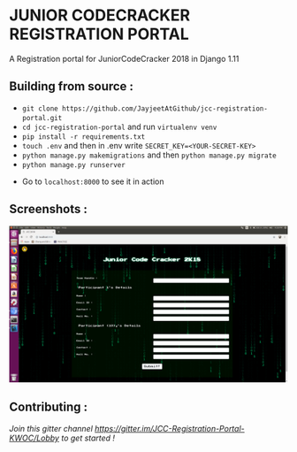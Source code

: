 # JUNIOR CODECRACKER REGISTRATION PORTAL
A Registration portal for JuniorCodeCracker 2018 in Django 1.11

## Building from source :

- `git clone https://github.com/JayjeetAtGithub/jcc-registration-portal.git`
- `cd jcc-registration-portal` and run `virtualenv venv`
- `pip install -r requirements.txt`
- `touch .env` and then in .env write `SECRET_KEY=<YOUR-SECRET-KEY>`
- `python manage.py makemigrations` and then `python manage.py migrate`
- `python manage.py runserver`

* Go to `localhost:8000` to see it in action

## Screenshots :

<img src="https://github.com/JayjeetAtGithub/jcc-registration-portal/blob/master/screenshots/img.png" alt="Screenshot">

## Contributing :

<i>Join this gitter channel https://gitter.im/JCC-Registration-Portal-KWOC/Lobby to get started !</i>
